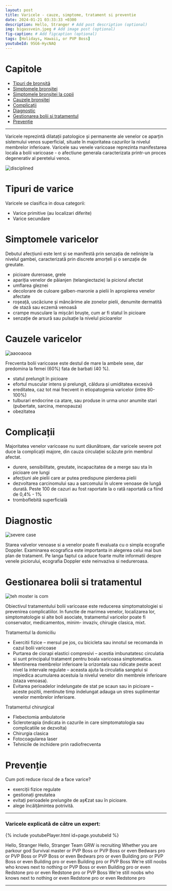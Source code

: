 ```yaml
---
layout: post
title: Varicele - cauze, simptome, tratament si preventie
date: 2024-01-21 03:33:33 +0300
description: Hello, Stranger # Add post description (optional)
img: bigassvein.jpeg # Add image post (optional)
fig-caption: # Add figcaption (optional)
tags: [Holidays, Hawaii, or PVP Boss]
youtubeId: 95G6-HycNAQ
---
```


# **Capitole**
* <A href="#tipuri-de-bronșită">Tipuri de bronșită</A>
* <A href="#simptomele-bronșitei">Simptomele bronșitei</A>
* <A href="#simptomele-bronșitei-la-copii">Simptomele bronșitei la copii</A>
* <A href="#cauzele-bronșitei">Cauzele bronșitei</A>
* <A href="#complicații">Complicații</A>
* <A href="#diagnostic">Diagnostic</A>
* <A href="#gestionarea-bolii-si-tratamentul">Gestionarea bolii si tratamentul</A>
* <A href="#prevenție">Prevenție</A>

---

Varicele reprezintă dilatații patologice și permanente ale venelor ce aparțin sistemului venos superficial, situate în majoritatea cazurilor la nivelul membrelor inferioare. 
Varicele sau venele varicoase reprezinta manifestarea locala a bolii varicoase - o afectiune generala caracterizata printr-un proces degenerativ al peretelui venos.

![disciplined]({{site.baseurl}}/assets/img/bad_varice.jpeg)

# **Tipuri de varice**
Varicele se clasifica in doua categorii:

* Varice primitive (au localizari diferite)
* Varice secundare

# **Simptomele varicelor**
Debutul afecțiunii este lent și se manifestă prin senzația de neliniște la nivelul gambei, caracterizată prin discrete amorțeli și o senzație de greutate.

* picioare dureroase, grele
* apariția venelor de păianjen (telangiectazie) la piciorul afectat
* umflarea gleznei
* decolorare de culoare galben-maronie a pielii în apropierea venelor afectate
* roșeață, uscăciune și mâncărime ale zonelor pielii, denumite dermatită de stază sau eczemă venoasă
* crampe musculare la mișcări bruște, cum ar fi statul în picioare
* senzație de arsură sau pulsație la nivelul picioarelor


# **Cauzele varicelor**
![aaooaooa]({{site.baseurl}}/assets/img/oughmyleg.jpeg)

Frecventa bolii varicoase este destul de mare la ambele sexe, dar predomina la femei (60%) fata de barbati (40 %).

* statul prelungit în picioare
* efortul muscular intens și prelungit, căldura și umiditatea excesivă
* ereditatea, caz tot mai frecvent in etiopatogenia varicelor (intre 80-100%)
* tulburari endocrine ca atare, sau produse in urma unor anumite stari (pubertate, sarcina, menopauza)
* obezitatea

# **Complicații**
Majoritatea venelor varicoase nu sunt dăunătoare, dar varicele severe pot duce la complicații majore, din cauza circulației scăzute prin membrul afectat.

* durere, sensibilitate, greutate, incapacitatea de a merge sau sta în picioare ore lungi
* afecțiuni ale pielii care ar putea predispune pierderea pielii
* dezvoltarea carcinomului sau a sarcomului în ulcere venoase de lungă durată. Peste 100 de cazuri au fost raportate la o rată raportată ca fiind de 0,4% - 1%
* tromboflebită superficială

# **Diagnostic**

![severe case]({{site.baseurl}}/assets/img/diagnosedwithdumbass.jpeg)


Starea valvelor venoase si a venelor poate fi evaluata cu o simpla ecografie Doppler. Examinarea ecografica este importanta in alegerea celui mai bun plan de tratament. Pe langa faptul ca aduce foarte multe informatii despre venele piciorului, ecografia Doppler este neinvaziva si nedureroasa.
# **Gestionarea bolii si tratamentul**

![teh moster is com]({{site.baseurl}}/assets/img/runningfromdanger.png)

Obiectivul tratamentului bolii varicoase este reducerea simptomatologiei si prevenirea complicatiilor.
In functie de marimea venelor, localizarea lor, simptomatologie si alte boli asociate, tratamentul varicelor poate fi conservator, medicamentos, minim- invaziv, chirugie clasica, mixt.

Tratamentul la domiciliu

* Exercitii fizice – mersul pe jos, cu bicicleta sau innotul se recomanda in cazul bolii varicoase
* Purtarea de ciorapi elastici compresivi – acestia imbunatatesc circulatia si sunt principalul tratament pentru boala varicoasa simptomatica.
* Mentinerea membrelor inferioare la orizontala sau ridicate peste acest nivel la intervale regulate – aceasta ajuta la circulatia sangelui si impiedica acumularea acestuia la nivelul venelor din membrele inferioare (staza venoasa).
* Evitarea perioadelor indelungate de stat pe scaun sau in picioare – aceste pozitii, mentinute timp indelungat adauga un stres suplimentar venelor membrelor inferioare.

Tratamentul chirurgical
* Flebectomia ambulatorie
* Scleroterapia (indicata in cazurile in care simptomatologia sau complicatiile se dezvolta)
* Chirurgia clasica
* Fotocoagularea laser
* Tehnicile de inchidere prin radiofrecventa

# **Prevenție**

Cum poti reduce riscul de a face varice?

* exerciții fizice regulate
* gestionați greutatea
* evitați perioadele prelungite de aș€zat sau în picioare.
* alege încălțămintea potrivită.

---
### Varicele explicată de către un expert:
{% include youtubePlayer.html id=page.youtubeId %}

Hello, Stranger
Hello, Stranger
Team GRW is recruiting
Whether you are parkour god
Survival master
or PVP Boss
or PVP Boss
or even Bedwars pro
or PVP Boss
or PVP Boss
or even Bedwars pro
or even Building pro
or PVP Boss
or even Building pro
or even Building pro
or PVP Boss
We're still noobs who knows next to nothing
or PVP Boss
or even Building pro
or even Redstone pro
or even Redstone pro
or PVP Boss
We're still noobs who knows next to nothing
or even Redstone pro
or even Redstone pro

---
